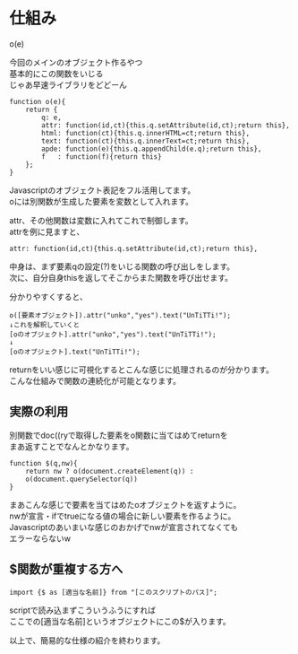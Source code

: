 # 仕組み

o(e)

今回のメインのオブジェクト作るやつ  
基本的にこの関数をいじる  
じゃあ早速ライブラリをどどーん
```
function o(e){
    return {
        q: e,
        attr: function(id,ct){this.q.setAttribute(id,ct);return this},
        html: function(ct){this.q.innerHTML=ct;return this},
        text: function(ct){this.q.innerText=ct;return this},
        apde: function(e){this.q.appendChild(e.q);return this},
        f   : function(f){return this}
    };
}
```
Javascriptのオブジェクト表記をフル活用してます。  
oには別関数が生成した要素を変数として入れます。

attr、その他関数は変数に入れてこれで制御します。  
attrを例に見ますと、
```
attr: function(id,ct){this.q.setAttribute(id,ct);return this},
```
中身は、まず要素qの設定(?)をいじる関数の呼び出しをします。  
次に、自分自身thisを返してそこからまた関数を呼び出せます。

分かりやすくすると、
```
o([要素オブジェクト]).attr("unko","yes").text("UnTiTTi!");
↓これを解釈していくと
[oのオブジェクト].attr("unko","yes").text("UnTiTTi!");
↓
[oのオブジェクト].text("UnTiTTi!");
```
returnをいい感じに可視化するとこんな感じに処理されるのが分かります。  
こんな仕組みで関数の連続化が可能となります。

## 実際の利用

別関数でdoc((ryで取得した要素をo関数に当てはめてreturnを  
まあ返すことでなんとかなります。
```
function $(q,nw){
    return nw ? o(document.createElement(q)) :
    o(document.querySelector(q))
}
```
まあこんな感じで要素を当てはめたoオブジェクトを返すように。  
nwが宣言・ifでtrueになる値の場合に新しい要素を作るように。  
Javascriptのあいまいな感じのおかげでnwが宣言されてなくても  
エラーならないw
## $関数が重複する方へ
```
import {$ as [適当な名前]} from "[このスクリプトのパス]";
```
scriptで読み込まずこういうふうにすれば  
ここでの[適当な名前]というオブジェクトにこの$が入ります。

以上で、簡易的な仕様の紹介を終わります。